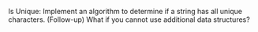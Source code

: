 Is Unique: Implement an algorithm to determine if a string has all unique characters.
            (Follow-up) What if you cannot use additional data structures?
